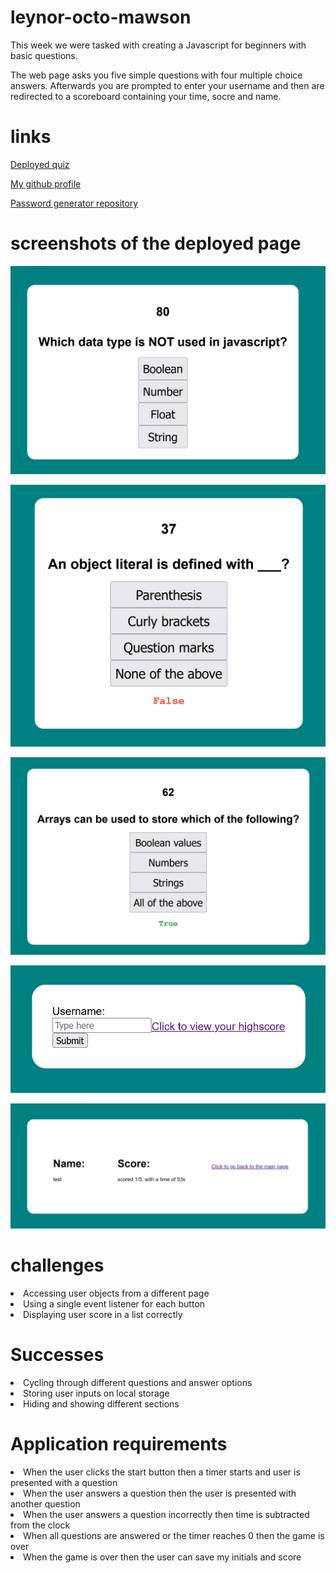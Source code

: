 # leynor-octo-mawson

<p>This week we were tasked with creating a Javascript for beginners with basic questions.</p>
<p>The web page asks you five simple questions with four multiple choice answers. Afterwards you are prompted to enter your username and then are redirected to a scoreboard containing your time, socre and name.</p>

# links

[Deployed quiz](https://abdalehhersi.github.io/leynor-octo-mawson/)

[My github profile](https://github.com/AbdalehHersi)

[Password generator repository](https://github.com/AbdalehHersi/leynor-octo-mawson/tree/main)

# screenshots of the deployed page

![](./assets/images/quiz%20start.png)

![](./assets/images/quiz%20false.png)

![](./assets/images/quiz%20true.png)

![](./assets/images/Screenshot%202022-07-28%20at%2011-49-06%20Javascript%20quiz.png)

![](./assets/images/Untitled.png)

# challenges

<li>Accessing user objects from a different page</li>
<li>Using a single event listener for each button</li>
<li>Displaying user score in a list correctly</li>

# Successes

<li>Cycling through different questions and answer options</li>
<li>Storing user inputs on local storage</li>
<li>Hiding and showing different sections</li>

# Application requirements

<li>When the user clicks the start button
then a timer starts and user is presented with a question</li>
<li>When the user answers a question
then the user is presented with another question</li>
<li>When the user answers a question incorrectly
then time is subtracted from the clock</li>
<li>When all questions are answered or the timer reaches 0
then the game is over</li>
<li>When the game is over
then the user can save my initials and score</li>
